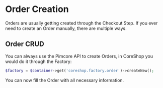 # Order Creation

Orders are usually getting created through the Checkout Step. If you ever need to create an Order manually, there are multiple ways.

## Order CRUD

You can always use the Pimcore API to create Orders, in CoreShop you would do it through the Factory:

```php
$factory = $container->get('coreshop.factory.order')->createNew();
```

You can now fill the Order with all necessary information.